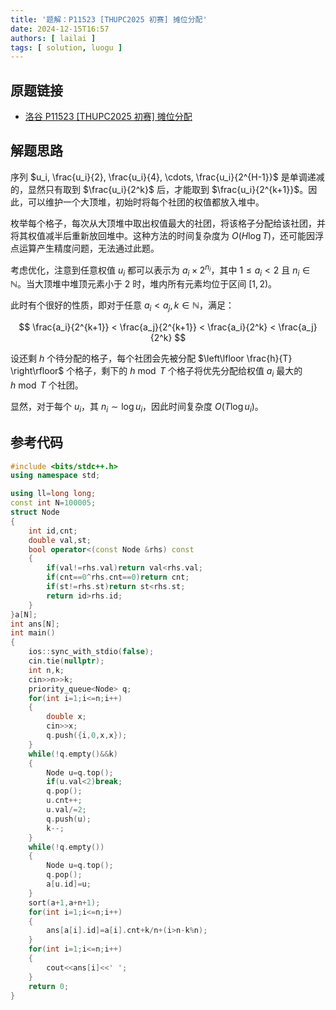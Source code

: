 ```yaml
---
title: '题解：P11523 [THUPC2025 初赛] 摊位分配'
date: 2024-12-15T16:57
authors: [ lailai ]
tags: [ solution, luogu ]
---
```


## 原题链接

- [洛谷 P11523 [THUPC2025 初赛] 摊位分配](https://www.luogu.com.cn/problem/P11523)

<!-- truncate -->

## 解题思路

序列 $u_i, \frac{u_i}{2}, \frac{u_i}{4}, \cdots, \frac{u_i}{2^{H-1}}$ 是单调递减的，显然只有取到 $\frac{u_i}{2^k}$ 后，才能取到 $\frac{u_i}{2^{k+1}}$。因此，可以维护一个大顶堆，初始时将每个社团的权值都放入堆中。

枚举每个格子，每次从大顶堆中取出权值最大的社团，将该格子分配给该社团，并将其权值减半后重新放回堆中。这种方法的时间复杂度为 $O(H \log T)$，还可能因浮点运算产生精度问题，无法通过此题。

考虑优化，注意到任意权值 $u_i$ 都可以表示为 $a_i \times 2^{n_i}$，其中 $1 \leq a_i < 2$ 且 $n_i \in \mathbb{N}$。当大顶堆中堆顶元素小于 $2$ 时，堆内所有元素均位于区间 $[1, 2)$。

此时有个很好的性质，即对于任意 $a_i < a_j,k\in\mathbb{N}$，满足：

$$
\frac{a_i}{2^{k+1}} < \frac{a_j}{2^{k+1}} < \frac{a_i}{2^k} < \frac{a_j}{2^k}
$$

设还剩 $h$ 个待分配的格子，每个社团会先被分配 $\left\lfloor \frac{h}{T} \right\rfloor$ 个格子，剩下的 $h \bmod T$ 个格子将优先分配给权值 $a_i$ 最大的 $h \bmod T$ 个社团。

显然，对于每个 $u_i$，其 $n_i \sim \log u_i$，因此时间复杂度 $O(T \log u_i)$。

## 参考代码

```cpp
#include <bits/stdc++.h>
using namespace std;

using ll=long long;
const int N=100005;
struct Node
{
	int id,cnt;
	double val,st;
	bool operator<(const Node &rhs) const
	{
		if(val!=rhs.val)return val<rhs.val;
		if(cnt==0^rhs.cnt==0)return cnt;
		if(st!=rhs.st)return st<rhs.st;
		return id>rhs.id;
	}
}a[N];
int ans[N];
int main()
{
	ios::sync_with_stdio(false);
	cin.tie(nullptr);
	int n,k;
	cin>>n>>k;
	priority_queue<Node> q;
	for(int i=1;i<=n;i++)
	{
		double x;
		cin>>x;
		q.push({i,0,x,x});
	}
	while(!q.empty()&&k)
	{
		Node u=q.top();
		if(u.val<2)break;
		q.pop();
		u.cnt++;
		u.val/=2;
		q.push(u);
		k--;
	}
	while(!q.empty())
	{
		Node u=q.top();
		q.pop();
		a[u.id]=u;
	}
	sort(a+1,a+n+1);
	for(int i=1;i<=n;i++)
	{
		ans[a[i].id]=a[i].cnt+k/n+(i>n-k%n);
	}
	for(int i=1;i<=n;i++)
	{
		cout<<ans[i]<<' ';
	}
	return 0;
}
```
